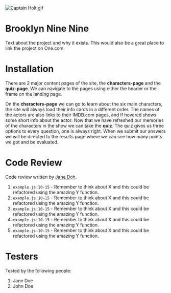 ![Captain Holt gif](https://media.giphy.com/media/kyoQiuMBFJiNl8HOv9/giphy.gif)

# Brooklyn Nine Nine

Text about the project and why it exists. This would also be a great place to link the project on One.com.

# Installation

There are 2 major content pages of the site, the **characters-page** and the **quiz-page**.
We can navigate to the pages using either the header or the frame on the landing page.

On the **characters-page** we can go to learn about the six main characters, the site will always load their info cards in a different order.
The names of the actors are also links to their IMDB.com pages, and if hovered shows some short info about the actor.
Now that we have refreshed our memories of the characters in the show we can take the **quiz**.
The quiz gives us three options to every question, one is always right. When we submit our answers we will be directed to the results page where we can see how many points we got and be evaluated.

# Code Review

Code review written by [Jane Doh](https://github.com/username).

1. `example.js:10-15` - Remember to think about X and this could be refactored using the amazing Y function.
2. `example.js:10-15` - Remember to think about X and this could be refactored using the amazing Y function.
3. `example.js:10-15` - Remember to think about X and this could be refactored using the amazing Y function.
4. `example.js:10-15` - Remember to think about X and this could be refactored using the amazing Y function.
5. `example.js:10-15` - Remember to think about X and this could be refactored using the amazing Y function.

# Testers

Tested by the following people:

1. Jane Doe
2. John Doe
